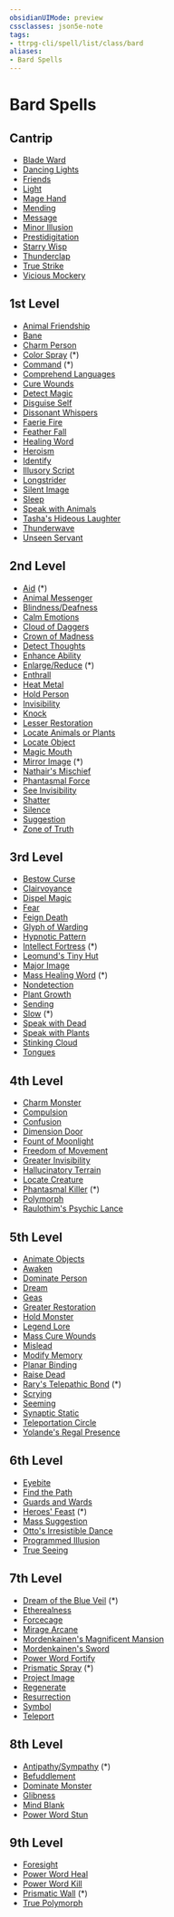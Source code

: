 ```yaml
---
obsidianUIMode: preview
cssclasses: json5e-note
tags:
- ttrpg-cli/spell/list/class/bard
aliases:
- Bard Spells
---
```

# Bard Spells

## Cantrip

- [Blade Ward](Інструменти%20ДМ/CLI/spells/blade-ward-xphb.md "XPHB")
- [Dancing Lights](Інструменти%20ДМ/CLI/spells/dancing-lights-xphb.md "XPHB")
- [Friends](Інструменти%20ДМ/CLI/spells/friends-xphb.md "XPHB")
- [Light](Інструменти%20ДМ/CLI/spells/light-xphb.md "XPHB")
- [Mage Hand](Інструменти%20ДМ/CLI/spells/mage-hand-xphb.md "XPHB")
- [Mending](Інструменти%20ДМ/CLI/spells/mending-xphb.md "XPHB")
- [Message](Інструменти%20ДМ/CLI/spells/message-xphb.md "XPHB")
- [Minor Illusion](Інструменти%20ДМ/CLI/spells/minor-illusion-xphb.md "XPHB")
- [Prestidigitation](Інструменти%20ДМ/CLI/spells/prestidigitation-xphb.md "XPHB")
- [Starry Wisp](Інструменти%20ДМ/CLI/spells/starry-wisp-xphb.md "XPHB")
- [Thunderclap](Інструменти%20ДМ/CLI/spells/thunderclap-xphb.md "XPHB")
- [True Strike](Інструменти%20ДМ/CLI/spells/true-strike-xphb.md "XPHB")
- [Vicious Mockery](Інструменти%20ДМ/CLI/spells/vicious-mockery-xphb.md "XPHB")

## 1st Level

- [Animal Friendship](Інструменти%20ДМ/CLI/spells/animal-friendship-xphb.md "XPHB")
- [Bane](Інструменти%20ДМ/CLI/spells/bane-xphb.md "XPHB")
- [Charm Person](Інструменти%20ДМ/CLI/spells/charm-person-xphb.md "XPHB")
- [Color Spray](Інструменти%20ДМ/CLI/spells/color-spray-xphb.md "XPHB") (\*)
- [Command](Інструменти%20ДМ/CLI/spells/command-xphb.md "XPHB") (\*)
- [Comprehend Languages](Інструменти%20ДМ/CLI/spells/comprehend-languages-xphb.md "XPHB")
- [Cure Wounds](Інструменти%20ДМ/CLI/spells/cure-wounds-xphb.md "XPHB")
- [Detect Magic](Інструменти%20ДМ/CLI/spells/detect-magic-xphb.md "XPHB")
- [Disguise Self](Інструменти%20ДМ/CLI/spells/disguise-self-xphb.md "XPHB")
- [Dissonant Whispers](Інструменти%20ДМ/CLI/spells/dissonant-whispers-xphb.md "XPHB")
- [Faerie Fire](Інструменти%20ДМ/CLI/spells/faerie-fire-xphb.md "XPHB")
- [Feather Fall](Інструменти%20ДМ/CLI/spells/feather-fall-xphb.md "XPHB")
- [Healing Word](Інструменти%20ДМ/CLI/spells/healing-word-xphb.md "XPHB")
- [Heroism](Інструменти%20ДМ/CLI/spells/heroism-xphb.md "XPHB")
- [Identify](Інструменти%20ДМ/CLI/spells/identify-xphb.md "XPHB")
- [Illusory Script](Інструменти%20ДМ/CLI/spells/illusory-script-xphb.md "XPHB")
- [Longstrider](Інструменти%20ДМ/CLI/spells/longstrider-xphb.md "XPHB")
- [Silent Image](Інструменти%20ДМ/CLI/spells/silent-image-xphb.md "XPHB")
- [Sleep](Інструменти%20ДМ/CLI/spells/sleep-xphb.md "XPHB")
- [Speak with Animals](Інструменти%20ДМ/CLI/spells/speak-with-animals-xphb.md "XPHB")
- [Tasha's Hideous Laughter](Інструменти%20ДМ/CLI/spells/tashas-hideous-laughter-xphb.md "XPHB")
- [Thunderwave](Інструменти%20ДМ/CLI/spells/thunderwave-xphb.md "XPHB")
- [Unseen Servant](Інструменти%20ДМ/CLI/spells/unseen-servant-xphb.md "XPHB")

## 2nd Level

- [Aid](Інструменти%20ДМ/CLI/spells/aid-xphb.md "XPHB") (\*)
- [Animal Messenger](Інструменти%20ДМ/CLI/spells/animal-messenger-xphb.md "XPHB")
- [Blindness/Deafness](Інструменти%20ДМ/CLI/spells/blindness-deafness-xphb.md "XPHB")
- [Calm Emotions](Інструменти%20ДМ/CLI/spells/calm-emotions-xphb.md "XPHB")
- [Cloud of Daggers](Інструменти%20ДМ/CLI/spells/cloud-of-daggers-xphb.md "XPHB")
- [Crown of Madness](Інструменти%20ДМ/CLI/spells/crown-of-madness-xphb.md "XPHB")
- [Detect Thoughts](Інструменти%20ДМ/CLI/spells/detect-thoughts-xphb.md "XPHB")
- [Enhance Ability](Інструменти%20ДМ/CLI/spells/enhance-ability-xphb.md "XPHB")
- [Enlarge/Reduce](Інструменти%20ДМ/CLI/spells/enlarge-reduce-xphb.md "XPHB") (\*)
- [Enthrall](Інструменти%20ДМ/CLI/spells/enthrall-xphb.md "XPHB")
- [Heat Metal](Інструменти%20ДМ/CLI/spells/heat-metal-xphb.md "XPHB")
- [Hold Person](Інструменти%20ДМ/CLI/spells/hold-person-xphb.md "XPHB")
- [Invisibility](Інструменти%20ДМ/CLI/spells/invisibility-xphb.md "XPHB")
- [Knock](Інструменти%20ДМ/CLI/spells/knock-xphb.md "XPHB")
- [Lesser Restoration](Інструменти%20ДМ/CLI/spells/lesser-restoration-xphb.md "XPHB")
- [Locate Animals or Plants](Інструменти%20ДМ/CLI/spells/locate-animals-or-plants-xphb.md "XPHB")
- [Locate Object](Інструменти%20ДМ/CLI/spells/locate-object-xphb.md "XPHB")
- [Magic Mouth](Інструменти%20ДМ/CLI/spells/magic-mouth-xphb.md "XPHB")
- [Mirror Image](Інструменти%20ДМ/CLI/spells/mirror-image-xphb.md "XPHB") (\*)
- [Nathair's Mischief](Інструменти%20ДМ/CLI/spells/nathairs-mischief-ftd.md "FTD")
- [Phantasmal Force](Інструменти%20ДМ/CLI/spells/phantasmal-force-xphb.md "XPHB")
- [See Invisibility](Інструменти%20ДМ/CLI/spells/see-invisibility-xphb.md "XPHB")
- [Shatter](Інструменти%20ДМ/CLI/spells/shatter-xphb.md "XPHB")
- [Silence](Інструменти%20ДМ/CLI/spells/silence-xphb.md "XPHB")
- [Suggestion](Інструменти%20ДМ/CLI/spells/suggestion-xphb.md "XPHB")
- [Zone of Truth](Інструменти%20ДМ/CLI/spells/zone-of-truth-xphb.md "XPHB")

## 3rd Level

- [Bestow Curse](Інструменти%20ДМ/CLI/spells/bestow-curse-xphb.md "XPHB")
- [Clairvoyance](Інструменти%20ДМ/CLI/spells/clairvoyance-xphb.md "XPHB")
- [Dispel Magic](Інструменти%20ДМ/CLI/spells/dispel-magic-xphb.md "XPHB")
- [Fear](Інструменти%20ДМ/CLI/spells/fear-xphb.md "XPHB")
- [Feign Death](Інструменти%20ДМ/CLI/spells/feign-death-xphb.md "XPHB")
- [Glyph of Warding](Інструменти%20ДМ/CLI/spells/glyph-of-warding-xphb.md "XPHB")
- [Hypnotic Pattern](Інструменти%20ДМ/CLI/spells/hypnotic-pattern-xphb.md "XPHB")
- [Intellect Fortress](Інструменти%20ДМ/CLI/spells/intellect-fortress-tce.md "TCE") (\*)
- [Leomund's Tiny Hut](Інструменти%20ДМ/CLI/spells/leomunds-tiny-hut-xphb.md "XPHB")
- [Major Image](Інструменти%20ДМ/CLI/spells/major-image-xphb.md "XPHB")
- [Mass Healing Word](Інструменти%20ДМ/CLI/spells/mass-healing-word-xphb.md "XPHB") (\*)
- [Nondetection](Інструменти%20ДМ/CLI/spells/nondetection-xphb.md "XPHB")
- [Plant Growth](Інструменти%20ДМ/CLI/spells/plant-growth-xphb.md "XPHB")
- [Sending](Інструменти%20ДМ/CLI/spells/sending-xphb.md "XPHB")
- [Slow](Інструменти%20ДМ/CLI/spells/slow-xphb.md "XPHB") (\*)
- [Speak with Dead](Інструменти%20ДМ/CLI/spells/speak-with-dead-xphb.md "XPHB")
- [Speak with Plants](Інструменти%20ДМ/CLI/spells/speak-with-plants-xphb.md "XPHB")
- [Stinking Cloud](Інструменти%20ДМ/CLI/spells/stinking-cloud-xphb.md "XPHB")
- [Tongues](Інструменти%20ДМ/CLI/spells/tongues-xphb.md "XPHB")

## 4th Level

- [Charm Monster](Інструменти%20ДМ/CLI/spells/charm-monster-xphb.md "XPHB")
- [Compulsion](Інструменти%20ДМ/CLI/spells/compulsion-xphb.md "XPHB")
- [Confusion](Інструменти%20ДМ/CLI/spells/confusion-xphb.md "XPHB")
- [Dimension Door](Інструменти%20ДМ/CLI/spells/dimension-door-xphb.md "XPHB")
- [Fount of Moonlight](Інструменти%20ДМ/CLI/spells/fount-of-moonlight-xphb.md "XPHB")
- [Freedom of Movement](Інструменти%20ДМ/CLI/spells/freedom-of-movement-xphb.md "XPHB")
- [Greater Invisibility](Інструменти%20ДМ/CLI/spells/greater-invisibility-xphb.md "XPHB")
- [Hallucinatory Terrain](Інструменти%20ДМ/CLI/spells/hallucinatory-terrain-xphb.md "XPHB")
- [Locate Creature](Інструменти%20ДМ/CLI/spells/locate-creature-xphb.md "XPHB")
- [Phantasmal Killer](Інструменти%20ДМ/CLI/spells/phantasmal-killer-xphb.md "XPHB") (\*)
- [Polymorph](Інструменти%20ДМ/CLI/spells/polymorph-xphb.md "XPHB")
- [Raulothim's Psychic Lance](Інструменти%20ДМ/CLI/spells/raulothims-psychic-lance-ftd.md "FTD")

## 5th Level

- [Animate Objects](Інструменти%20ДМ/CLI/spells/animate-objects-xphb.md "XPHB")
- [Awaken](Інструменти%20ДМ/CLI/spells/awaken-xphb.md "XPHB")
- [Dominate Person](Інструменти%20ДМ/CLI/spells/dominate-person-xphb.md "XPHB")
- [Dream](Інструменти%20ДМ/CLI/spells/dream-xphb.md "XPHB")
- [Geas](Інструменти%20ДМ/CLI/spells/geas-xphb.md "XPHB")
- [Greater Restoration](Інструменти%20ДМ/CLI/spells/greater-restoration-xphb.md "XPHB")
- [Hold Monster](Інструменти%20ДМ/CLI/spells/hold-monster-xphb.md "XPHB")
- [Legend Lore](Інструменти%20ДМ/CLI/spells/legend-lore-xphb.md "XPHB")
- [Mass Cure Wounds](Інструменти%20ДМ/CLI/spells/mass-cure-wounds-xphb.md "XPHB")
- [Mislead](Інструменти%20ДМ/CLI/spells/mislead-xphb.md "XPHB")
- [Modify Memory](Інструменти%20ДМ/CLI/spells/modify-memory-xphb.md "XPHB")
- [Planar Binding](Інструменти%20ДМ/CLI/spells/planar-binding-xphb.md "XPHB")
- [Raise Dead](Інструменти%20ДМ/CLI/spells/raise-dead-xphb.md "XPHB")
- [Rary's Telepathic Bond](Інструменти%20ДМ/CLI/spells/rarys-telepathic-bond-xphb.md "XPHB") (\*)
- [Scrying](Інструменти%20ДМ/CLI/spells/scrying-xphb.md "XPHB")
- [Seeming](Інструменти%20ДМ/CLI/spells/seeming-xphb.md "XPHB")
- [Synaptic Static](Інструменти%20ДМ/CLI/spells/synaptic-static-xphb.md "XPHB")
- [Teleportation Circle](Інструменти%20ДМ/CLI/spells/teleportation-circle-xphb.md "XPHB")
- [Yolande's Regal Presence](Інструменти%20ДМ/CLI/spells/yolandes-regal-presence-xphb.md "XPHB")

## 6th Level

- [Eyebite](Інструменти%20ДМ/CLI/spells/eyebite-xphb.md "XPHB")
- [Find the Path](Інструменти%20ДМ/CLI/spells/find-the-path-xphb.md "XPHB")
- [Guards and Wards](Інструменти%20ДМ/CLI/spells/guards-and-wards-xphb.md "XPHB")
- [Heroes' Feast](Інструменти%20ДМ/CLI/spells/heroes-feast-xphb.md "XPHB") (\*)
- [Mass Suggestion](Інструменти%20ДМ/CLI/spells/mass-suggestion-xphb.md "XPHB")
- [Otto's Irresistible Dance](Інструменти%20ДМ/CLI/spells/ottos-irresistible-dance-xphb.md "XPHB")
- [Programmed Illusion](Інструменти%20ДМ/CLI/spells/programmed-illusion-xphb.md "XPHB")
- [True Seeing](Інструменти%20ДМ/CLI/spells/true-seeing-xphb.md "XPHB")

## 7th Level

- [Dream of the Blue Veil](Інструменти%20ДМ/CLI/spells/dream-of-the-blue-veil-tce.md "TCE") (\*)
- [Etherealness](Інструменти%20ДМ/CLI/spells/etherealness-xphb.md "XPHB")
- [Forcecage](Інструменти%20ДМ/CLI/spells/forcecage-xphb.md "XPHB")
- [Mirage Arcane](Інструменти%20ДМ/CLI/spells/mirage-arcane-xphb.md "XPHB")
- [Mordenkainen's Magnificent Mansion](Інструменти%20ДМ/CLI/spells/mordenkainens-magnificent-mansion-xphb.md "XPHB")
- [Mordenkainen's Sword](Інструменти%20ДМ/CLI/spells/mordenkainens-sword-xphb.md "XPHB")
- [Power Word Fortify](Інструменти%20ДМ/CLI/spells/power-word-fortify-xphb.md "XPHB")
- [Prismatic Spray](Інструменти%20ДМ/CLI/spells/prismatic-spray-xphb.md "XPHB") (\*)
- [Project Image](Інструменти%20ДМ/CLI/spells/project-image-xphb.md "XPHB")
- [Regenerate](Інструменти%20ДМ/CLI/spells/regenerate-xphb.md "XPHB")
- [Resurrection](Інструменти%20ДМ/CLI/spells/resurrection-xphb.md "XPHB")
- [Symbol](Інструменти%20ДМ/CLI/spells/symbol-xphb.md "XPHB")
- [Teleport](Інструменти%20ДМ/CLI/spells/teleport-xphb.md "XPHB")

## 8th Level

- [Antipathy/Sympathy](Інструменти%20ДМ/CLI/spells/antipathy-sympathy-xphb.md "XPHB") (\*)
- [Befuddlement](Інструменти%20ДМ/CLI/spells/befuddlement-xphb.md "XPHB")
- [Dominate Monster](Інструменти%20ДМ/CLI/spells/dominate-monster-xphb.md "XPHB")
- [Glibness](Інструменти%20ДМ/CLI/spells/glibness-xphb.md "XPHB")
- [Mind Blank](Інструменти%20ДМ/CLI/spells/mind-blank-xphb.md "XPHB")
- [Power Word Stun](Інструменти%20ДМ/CLI/spells/power-word-stun-xphb.md "XPHB")

## 9th Level

- [Foresight](Інструменти%20ДМ/CLI/spells/foresight-xphb.md "XPHB")
- [Power Word Heal](Інструменти%20ДМ/CLI/spells/power-word-heal-xphb.md "XPHB")
- [Power Word Kill](Інструменти%20ДМ/CLI/spells/power-word-kill-xphb.md "XPHB")
- [Prismatic Wall](Інструменти%20ДМ/CLI/spells/prismatic-wall-xphb.md "XPHB") (\*)
- [True Polymorph](Інструменти%20ДМ/CLI/spells/true-polymorph-xphb.md "XPHB")